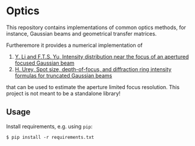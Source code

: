 # Optics

This repository contains implementations of common optics methods, for
instance, Gaussian beams and geometrical transfer matrices.

Furtheremore it provides a numerical implementation of

1. [Y. Li and F.T.S. Yu, Intensity distribution near the focus of an apertured focused Gaussian beam][1]
2. [H. Urey, Spot size, depth-of-focus, and diffraction ring intensity formulas for truncated Gaussian beams][2]

that can be used to estimate the aperture limited focus resolution. This
project is not meant to be a standalone library!

## Usage

Install requirements, e.g. using `pip`:

```shell
$ pip install -r requirements.txt
```

[1]: https://www.sciencedirect.com/science/article/abs/pii/0030401889901971
[2]: https://www.osapublishing.org/ao/abstract.cfm?uri=ao-43-3-620
